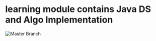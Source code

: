 # learning module contains Java DS and Algo Implementation

![Master Branch](https://github.com/jaibhardwaj/learning/workflows/Java%20CI%20with%20Gradle/badge.svg?branch=master)